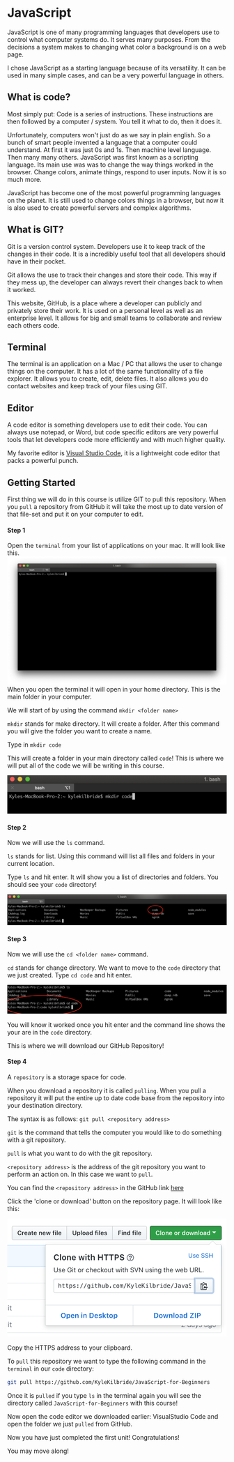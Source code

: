 # JavaScript
JavaScript is one of many programming languages that developers use to control what computer systems do. It serves many purposes. From the decisions a system makes to changing what color a background is on a web page. 

I chose JavaScript as a starting language because of its versatility. It can be used in many simple cases, and can be a very powerful language in others. 

## What is code?
Most simply put: Code is a series of instructions. These instructions are then followed by a computer / system. You tell it what to do, then it does it.

Unfortunately, computers won't just do as we say in plain english. So a bunch of smart people invented a language that a computer could understand. At first it was just 0s and 1s. Then machine level language. Then many many others. JavaScript was first known as a scripting language. Its main use was was to change the way things worked in the browser. Change colors, animate things, respond to user inputs. Now it is so much more.

JavaScript has become one of the most powerful programming languages on the planet. It is still used to change colors things in a browser, but now it is also used to create powerful servers and complex algorithms.

## What is GIT?
Git is a version control system. Developers use it to keep track of the changes in their code. It is a incredibly useful tool that all developers should have in their pocket. 

Git allows the use to track their changes and store their code. This way if they mess up, the developer can always revert their changes back to when it worked. 

This website, GitHub, is a place where a developer can publicly and privately store their work. It is used on a personal level as well as an enterprise level. It allows for big and small teams to collaborate and review each others code. 

## Terminal
The terminal is an application on a Mac / PC that allows the user to change things on the computer. It has a lot of the same functionality of a file explorer. It allows you to create, edit, delete files. It also allows you do contact websites and keep track of your files using GIT. 

## Editor
A code editor is something developers use to edit their code. You can always use notepad, or Word, but code specific editors are very powerful tools that let developers code more efficiently and with much higher quality. 

My favorite editor is [Visual Studio Code](https://code.visualstudio.com/), it is a lightweight code editor that packs a powerful punch.

## Getting Started
First thing we will do in this course is utilize GIT to pull this repository. When you `pull` a repository from GitHub it will take the most up to date version of that file-set and put it on your computer to edit.

#### Step 1
Open the `terminal` from your list of applications on your mac. It will look like this. ![The Terminal](../Assets/1.png)
When you open the terminal it will open in your home directory. This is the main folder in your computer.

We will start of by using the command `mkdir <folder name>`

`mkdir` stands for make directory. It will create a folder. After this command you will give the folder you want to create a name.

Type in `mkdir code`

This will create a folder in your main directory called `code`! This is where we will put all of the code we will be writing in this course.

![mkdir!](../Assets/2.png)

#### Step 2
Now we will use the `ls` command.

`ls` stands for list. Using this command will list all files and folders in your current location.

Type `ls` and hit enter. It will show you a list of directories and folders. You should see your `code` directory!

![Look, its the Dir you made!](../Assets/3.png)

#### Step 3
Now we will use the `cd <folder name>` command.

`cd` stands for change directory. We want to move to the `code` directory that we just created. Type `cd code` and hit enter.

![Now we are in the Code dir!](../Assets/4.png)

You will know it worked once you hit enter and the command line shows the your are in the `code` directory.

This is where we will download our GitHub Repository!

#### Step 4
A `repository` is a storage space for code.

When you download a repository it is called `pulling`. When you pull a repository it will put the entire up to date code base from the repository into your destination directory.

The syntax is as follows: `git pull <repository address>`

`git` is the command that tells the computer you would like to do something with a git repository.

`pull` is what you want to do with the git repository.

`<repository address>` is the address of the git repository you want to perform an action on. In this case we want to `pull`.

You can find the `<repository address>` in the GitHub link [here](https://github.com/KyleKilbride/JavaScript-for-Beginners)

Click the 'clone or download' button on the repository page. It will look like this:

![5](../Assets/5.png) 

Copy the HTTPS address to your clipboard.

To `pull` this repository we want to type the following command in the `terminal` in our `code` directory:

```bash
git pull https://github.com/KyleKilbride/JavaScript-for-Beginners
```
Once it is `pulled` if you type `ls` in the terminal again you will see the directory called `JavaScript-for-Beginners` with this course!

Now open the code editor we downloaded earlier: VisualStudio Code and open the folder we just `pulled` from GitHub.

Now you have just completed the first unit! Congratulations!

You may move along!

